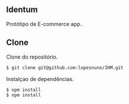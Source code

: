 ## Identum
Protótipo de E-commerce app..

## Clone
Clone do repositório.

```bash
$ git clone git@github.com:lopesnuno/IHM.git
```
Instalçao de dependências.

```bash
$ npm install
$ npm install
```
